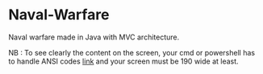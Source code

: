 # Naval-Warfare
Naval warfare made in Java with MVC architecture.

NB : To see clearly the content on the screen, your cmd or powershell has to handle ANSI codes [link](https://stackoverflow.com/questions/51680709/colored-text-output-in-powershell-console-using-ansi-vt100-codes) and your screen must be 190 wide at least.

